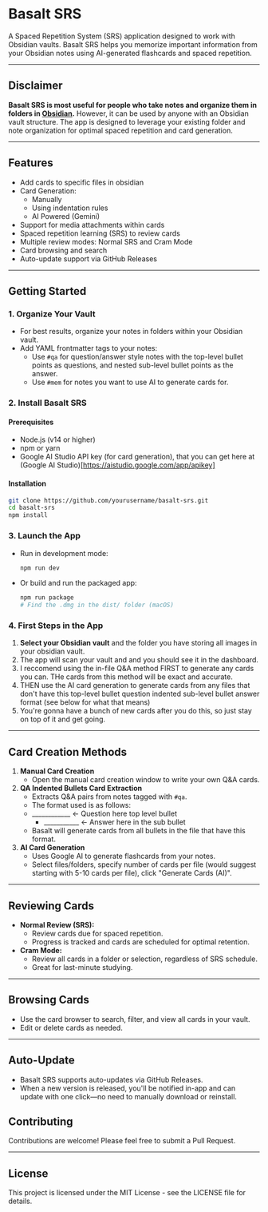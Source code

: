 # Basalt SRS

A Spaced Repetition System (SRS) application designed to work with Obsidian vaults. Basalt SRS helps you memorize important information from your Obsidian notes using AI-generated flashcards and spaced repetition.

---

## Disclaimer

**Basalt SRS is most useful for people who take notes and organize them in folders in [Obsidian](https://obsidian.md/).** However, it can be used by anyone with an Obsidian vault structure. The app is designed to leverage your existing folder and note organization for optimal spaced repetition and card generation.

---

## Features

- Add cards to specific files in obsidian
- Card Generation:
  - Manually
  - Using indentation rules
  - AI Powered (Gemini)
- Support for media attachments within cards
- Spaced repetition learning (SRS) to review cards
- Multiple review modes: Normal SRS and Cram Mode
- Card browsing and search
- Auto-update support via GitHub Releases

---

## Getting Started

### 1. Organize Your Vault
- For best results, organize your notes in folders within your Obsidian vault.
- Add YAML frontmatter tags to your notes:
  - Use `#qa` for question/answer style notes with the top-level bullet points as questions, and nested sub-level bullet points as the answer.
  - Use `#mem` for notes you want to use AI to generate cards for.

### 2. Install Basalt SRS

#### Prerequisites
- Node.js (v14 or higher)
- npm or yarn
- Google AI Studio API key (for card generation), that you can get here at (Google AI Studio)[https://aistudio.google.com/app/apikey]

#### Installation
```bash
git clone https://github.com/yourusername/basalt-srs.git
cd basalt-srs
npm install
```

### 3. Launch the App
- Run in development mode:
  ```bash
  npm run dev
  ```
- Or build and run the packaged app:
  ```bash
  npm run package
  # Find the .dmg in the dist/ folder (macOS)
  ```

### 4. First Steps in the App
1. **Select your Obsidian vault** and the folder you have storing all images in your obsidian vault. 
2. The app will scan your vault and and you should see it in the dashboard.
3. I reccomend using the in-file Q&A method FIRST to generate any cards you can. THe cards from this method will be exact and accurate.
4. THEN use the AI card generation to generate cards from any files that don't have this top-level bullet question indented sub-level bullet answer format (see below for what that means)
5. You're gonna have a bunch of new cards after you do this, so just stay on top of it and get going.


---

## Card Creation Methods


1. **Manual Card Creation**
   - Open the manual card creation window to write your own Q&A cards.
2. **QA Indented Bullets Card Extraction**
   - Extracts Q&A pairs from notes tagged with `#qa`.
   - The format used is as follows:
   - ____________ <- Question here top level bullet
     - ___________ <- Answer here in the sub bullet
   - Basalt will generate cards from all bullets in the file that have this format.
3. **AI Card Generation**
   - Uses Google AI to generate flashcards from your notes.
   - Select files/folders, specify number of cards per file (would suggest starting with 5-10 cards per file), click "Generate Cards (AI)".

---

## Reviewing Cards

- **Normal Review (SRS):**
  - Review cards due for spaced repetition.
  - Progress is tracked and cards are scheduled for optimal retention.
- **Cram Mode:**
  - Review all cards in a folder or selection, regardless of SRS schedule.
  - Great for last-minute studying.

---

## Browsing Cards
- Use the card browser to search, filter, and view all cards in your vault.
- Edit or delete cards as needed.

---

## Auto-Update
- Basalt SRS supports auto-updates via GitHub Releases.
- When a new version is released, you'll be notified in-app and can update with one click—no need to manually download or reinstall.

## Contributing

Contributions are welcome! Please feel free to submit a Pull Request.

---

## License

This project is licensed under the MIT License - see the LICENSE file for details. 
